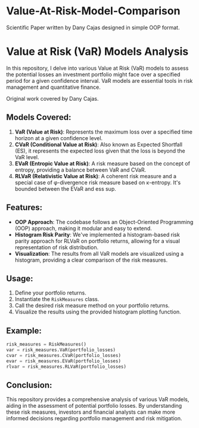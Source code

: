 # Value-At-Risk-Model-Comparison

Scientific Paper written by Dany Cajas designed in simple OOP format. 

# Value at Risk (VaR) Models Analysis

In this repository, I delve into various Value at Risk (VaR) models to assess the potential losses an investment portfolio might face over a specified period for a given confidence interval. VaR models are essential tools in risk management and quantitative finance.

Original work covered by Dany Cajas. 

## Models Covered:

1. **VaR (Value at Risk)**: Represents the maximum loss over a specified time horizon at a given confidence level.
2. **CVaR (Conditional Value at Risk)**: Also known as Expected Shortfall (ES), it represents the expected loss given that the loss is beyond the VaR level.
3. **EVaR (Entropic Value at Risk)**: A risk measure based on the concept of entropy, providing a balance between VaR and CVaR.
4. **RLVaR (Relativistic Value at Risk)**: A coherent risk measure and a special case of φ-divergence risk measure based on κ-entropy. It's bounded between the EVaR and ess sup.

## Features:

- **OOP Approach**: The codebase follows an Object-Oriented Programming (OOP) approach, making it modular and easy to extend.
- **Histogram Risk Parity**: We've implemented a histogram-based risk parity approach for RLVaR on portfolio returns, allowing for a visual representation of risk distribution.
- **Visualization**: The results from all VaR models are visualized using a histogram, providing a clear comparison of the risk measures.

## Usage:

1. Define your portfolio returns.
2. Instantiate the `RiskMeasures` class.
3. Call the desired risk measure method on your portfolio returns.
4. Visualize the results using the provided histogram plotting function.

## Example:

```python
risk_measures = RiskMeasures()
var = risk_measures.VaR(portfolio_losses)
cvar = risk_measures.CVaR(portfolio_losses)
evar = risk_measures.EVaR(portfolio_losses)
rlvar = risk_measures.RLVaR(portfolio_losses)
```

## Conclusion:

This repository provides a comprehensive analysis of various VaR models, aiding in the assessment of potential portfolio losses. By understanding these risk measures, investors and financial analysts can make more informed decisions regarding portfolio management and risk mitigation.
